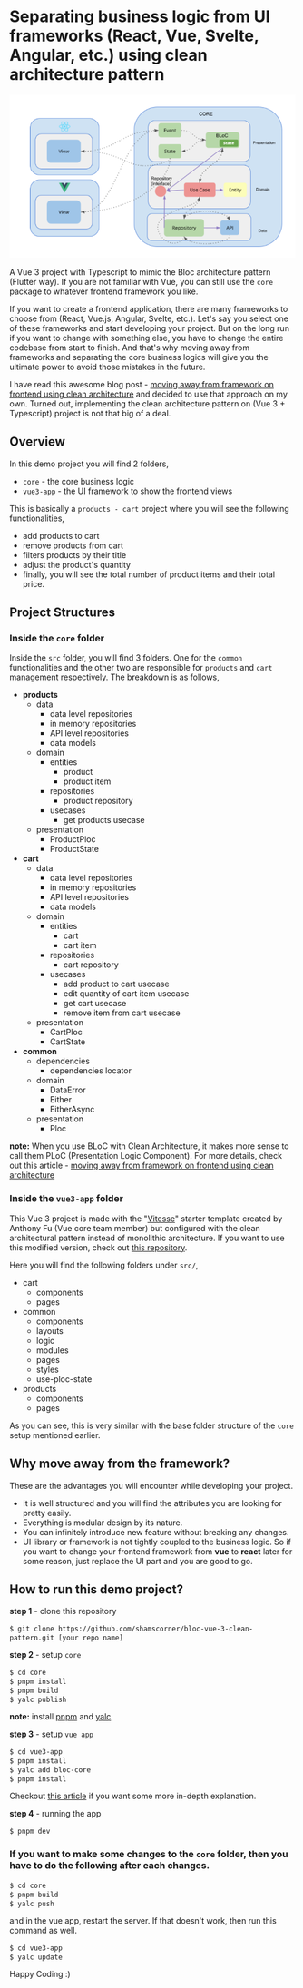 # Separating business logic from UI frameworks (React, Vue, Svelte, Angular, etc.) using clean architecture pattern

![Moving away from the framework](https://raw.githubusercontent.com/shamscorner/images/main/bloc-pattern.png)

A Vue 3 project with Typescript to mimic the Bloc architecture pattern (Flutter way). If you are not familiar with Vue, you can still use the `core` package to whatever frontend framework you like.

If you want to create a frontend application, there are many frameworks to choose from (React, Vue.js, Angular, Svelte, etc.). Let's say you select one of these frameworks and start developing your project. But on the long run if you want to change with something else, you have to change the entire codebase from start to finish. And that's why moving away from frameworks and separating the core business logics will give you the ultimate power to avoid those mistakes in the future.

I have read this awesome blog post - [moving away from framework on frontend using clean architecture](http://xurxodev.com/frontend-clean_architecture/) and decided to use that approach on my own. Turned out, implementing the clean architecture pattern on (Vue 3 + Typescript) project is not that big of a deal.

## Overview

In this demo project you will find 2 folders,

- `core` - the core business logic
- `vue3-app` - the UI framework to show the frontend views

This is basically a `products - cart` project where you will see the following functionalities,

- add products to cart
- remove products from cart
- filters products by their title
- adjust the product's quantity
- finally, you will see the total number of product items and their total price.

## Project Structures

### Inside the `core` folder

Inside the `src` folder, you will find 3 folders. One for the `common` functionalities and the other two are responsible for `products` and `cart` management respectively. The breakdown is as follows,

- **products**
  - data
    - data level repositories
    - in memory repositories
    - API level repositories
    - data models
  - domain
    - entities
      - product
      - product item
    - repositories
      - product repository
    - usecases
      - get products usecase
  - presentation
    - ProductPloc
    - ProductState
- **cart**
  - data
    - data level repositories
    - in memory repositories
    - API level repositories
    - data models
  - domain
    - entities
      - cart
      - cart item
    - repositories
      - cart repository
    - usecases
      - add product to cart usecase
      - edit quantity of cart item usecase
      - get cart usecase
      - remove item from cart usecase
  - presentation
    - CartPloc
    - CartState
- **common**
  - dependencies
    - dependencies locator
  - domain
    - DataError
    - Either
    - EitherAsync
  - presentation
    - Ploc

**note:** When you use BLoC with Clean Architecture, it makes more sense to call them PLoC (Presentation Logic Component). For more details, check out this article - [moving away from framework on frontend using clean architecture](http://xurxodev.com/frontend-clean_architecture/)

### Inside the `vue3-app` folder

This Vue 3 project is made with the "[Vitesse](https://github.com/antfu/vitesse)" starter template created by Anthony Fu (Vue core team member) but configured with the clean architectural pattern instead of monolithic architecture. If you want to use this modified version, check out [this repository](https://github.com/shamscorner/vitesse-stackter-clean-architect).

Here you will find the following folders under `src/`,

- cart
  - components
  - pages
- common
  - components
  - layouts
  - logic
  - modules
  - pages
  - styles
  - use-ploc-state
- products
  - components
  - pages

As you can see, this is very similar with the base folder structure of the `core` setup mentioned earlier.

## Why move away from the framework?

These are the advantages you will encounter while developing your project.

- It is well structured and you will find the attributes you are looking for pretty easily.
- Everything is modular design by its nature.
- You can infinitely introduce new feature without breaking any changes.
- UI library or framework is not tightly coupled to the business logic. So if you want to change your frontend framework from **vue** to **react** later for some reason, just replace the UI part and you are good to go.

## How to run this demo project?

**step 1** - clone this repository

```
$ git clone https://github.com/shamscorner/bloc-vue-3-clean-pattern.git [your repo name]
```

**step 2** - setup `core`

```
$ cd core
$ pnpm install
$ pnpm build
$ yalc publish
```

**note:** install [pnpm](https://pnpm.io/) and [yalc](https://www.npmjs.com/package/yalc)

**step 3** - setup `vue app`

```
$ cd vue3-app
$ pnpm install
$ yalc add bloc-core
$ pnpm install
```

Checkout [this article](https://www.viget.com/articles/how-to-use-local-unpublished-node-packages-as-project-dependencies/) if you want some more in-depth explanation.

**step 4** - running the app

```
$ pnpm dev
```

### If you want to make some changes to the `core` folder, then you have to do the following after each changes.

```
$ cd core
$ pnpm build
$ yalc push
```

and in the vue app, restart the server. If that doesn't work, then run this command as well.

```
$ cd vue3-app
$ yalc update
```

Happy Coding :)

